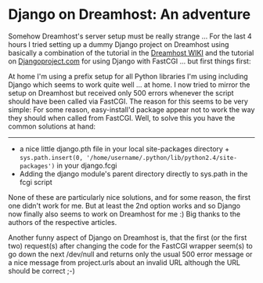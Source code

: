 # Django on Dreamhost: An adventure

Somehow Dreamhost's server setup must be really strange ... For the last 4 hours I tried setting up a dummy Django project on Dreamhost using basically a combination of the tutorial in the [Dreamhost WIKI](http://wiki.dreamhost.com/index.php/Django) and the tutorial on [Djangoproject.com](http://www.djangoproject.com/documentation/fastcgi/) for using Django with FastCGI ... but first things first:

At home I'm using a prefix setup for all Python libraries I'm using including Django which seems to work quite well ... at home. I now tried to mirror the setup on Dreamhost but received only 500 errors whenever the script should have been called via FastCGI. The reason for this seems to be very simple: For some reason, easy-install'd package appear not to work the way they should when called from FastCGI. Well, to solve this you have the common solutions at hand:

-------------------------------



* a nice little django.pth file in your local site-packages directory + `sys.path.insert(0, '/home/username/.python/lib/python2.4/site-packages')` in your django.fcgi
* Adding the django module's parent directory directly to sys.path in the fcgi script

None of these are particularly nice solutions, and for some reason, the first one didn't work for me. But at least the 2nd option works and so Django now finally also seems to work on Dreamhost for me :) Big thanks to the authors of the respective articles.

Another funny aspect of Django on Dreamhost is, that the first (or the first two) request(s) after changing the code for the FastCGI wrapper seem(s) to go down the next /dev/null and returns only the usual 500 error message or a nice message from project.urls about an invalid URL although the URL should be correct ;-)
